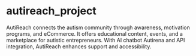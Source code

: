 # autireach_project
AutiReach connects the autism community through awareness, motivation programs, and eCommerce. It offers educational content, events, and a marketplace for autistic entrepreneurs. With AI chatbot Autirena and API integration, AutiReach enhances support and accessibility.
